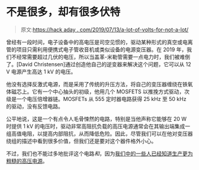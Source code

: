 # 不是很多，却有很多伏特

> 原文:[https://hack aday . com/2019/07/13/a-lot-of-volts-for-not-a-lot/](https://hackaday.com/2019/07/13/a-lot-of-volts-for-not-a-lot/)

曾经有一段时间，电子设备中的高电压是司空见惯的，驱动某种形式的真空或电离管的项目只需利用便携式电子管收音机或类似设备的电源变压器。在 2019 年，我们不经常需要超过几伏的电压，所以当盖革-米勒管需要一点电力时，我们被难倒了。[David Christensen]通过创造他自己的逆变器来解决这个问题，它可以从 12 V 电源产生高达 1 kV 的电压。

他没有选择反激式电源，而是采用了传统的升压方法，将自己的变压器缠绕在铁氧体磁芯上。它有一个中心抽头的初级，他用几个 MOSFETS 以推挽方式驱动，次级是一个电压倍增器链。MOSFETs 从 555 定时器电路获得 25 kHz 至 50 kHz 的驱动，没有反馈电路。

公平地说，这是一个有点令人毛骨悚然的电路，特别是当他声称它能够在 20 W 时提供 1 kV 的电压时，驱动非常高阻抗负载的高压电源通常会在其输出端集成一组高值电阻，以提高内部阻抗，从而降低危险。因此，尽管我们可以在他对变压器绕组的描述中看到很多价值，但我们还是要对这个器件格外小心。

不过，我们也不能过多地批评这个电路*和*，因为[我们中的一些人已经知道生产更为粗糙的高压电源](https://hackaday.com/2016/10/04/a-quickly-hacked-together-avalanche-pulse-generator/)。